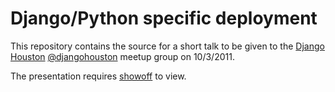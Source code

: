 Django/Python specific deployment
===============

This repository contains the source for a short talk to be given to the
[Django Houston](http://www.meetup.com/Django-Houston/)
[@djangohouston](http://twitter.com/#!/djangohouston) meetup group on
10/3/2011.

The presentation requires [showoff](https://github.com/schacon/showoff) to
view.

